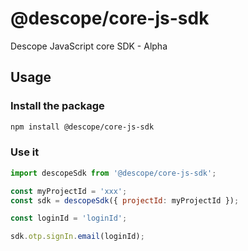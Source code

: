 # @descope/core-js-sdk

Descope JavaScript core SDK - Alpha

## Usage

### Install the package

```bash
npm install @descope/core-js-sdk
```

### Use it

```js
import descopeSdk from '@descope/core-js-sdk';

const myProjectId = 'xxx';
const sdk = descopeSdk({ projectId: myProjectId });

const loginId = 'loginId';

sdk.otp.signIn.email(loginId);
```
